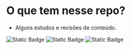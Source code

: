 # O que tem nesse repo?

- Alguns estudos e revisões de conteúdo.

![Static Badge](https://img.shields.io/badge/html-blue?style=flat&logo=html5&logoColor=yellow) ![Static Badge](https://img.shields.io/badge/css-purple?style=flat&logo=css&logoColor=blue) ![Static Badge](https://img.shields.io/badge/javascript-blue?style=flat&logo=javascript&logoColor=yellow)


